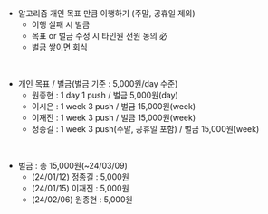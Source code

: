 - 알고리즘 개인 목표 만큼 이행하기 (주말, 공휴일 제외)
  - 이행 실패 시 벌금
  - 목표 or 벌금 수정 시 타인원 전원 동의 必
  - 벌금 쌓이면 회식  
<br>

- 개인 목표 / 벌금(벌금 기준 : 5,000원/day 수준)
  - 원종현 : 1 day 1 push / 벌금 5,000원(day)
  - 이시은 : 1 week 3 push / 벌금 15,000원(week)
  - 이재진 : 1 week 3 push / 벌금 15,000원(week)
  - 정종길 : 1 week 3 push(주말, 공휴일 포함) / 벌금 15,000원(week)
<br>  

- 벌금 : 총 15,000원(~24/03/09)
  - (24/01/12) 정종길 : 5,000원
  - (24/01/15) 이재진 : 5,000원
  - (24/02/06) 원종현 : 5,000원
